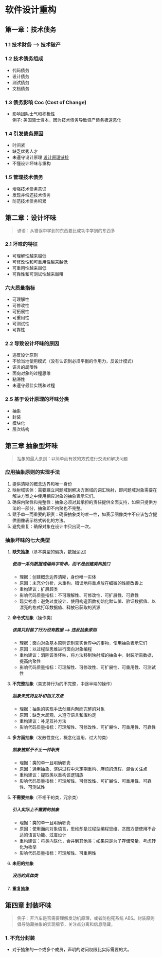 # 软件设计重构

## 第一章：技术债务
### 1.1 技术财务 --> 技术破产
### 1.2 技术债务组成
- 代码债务
- 设计债务
- 测试债务
- 文档债务

### 1.3 债务影响 Coc (Cost of Change)
- 影响团队士气和积极性  
  例子: 美国骑士资本，因为技术债务导致资产债务极速恶化

### 1.4 引发债务原因
- 时间紧
- 缺乏优秀人才
- 未遵守设计原理 [设计原理链接](https://blog.csdn.net/u010388497/article/details/51809152?spm=1001.2101.3001.6650.2&utm_medium=distribute.pc_relevant.none-task-blog-2%7Edefault%7EBlogCommendFromBaidu%7ERate-2-51809152-blog-123449955.235%5Ev43%5Epc_blog_bottom_relevance_base7&depth_1-utm_source=distribute.pc_relevant.none-task-blog-2%7Edefault%7EBlogCommendFromBaidu%7ERate-2-51809152-blog-123449955.235%5Ev43%5Epc_blog_bottom_relevance_base7&utm_relevant_index=5)
- 不懂设计坏味与重构

### 1.5 管理技术债务
- 增强技术债务意识
- 发现并偿还技术债务
- 防范技术债务积累

## 第二章：设计坏味
> 谚语：从错误中学到的东西要比成功中学到的东西多

### 2.1 坏味的特征
- 可理解性越来越低
- 可修改性和可重用性越来越低
- 可重用性越来越低
- 可靠性和可测试性越来越糟

### 六大质量指标
- 可理解性
- 可修改性
- 可拓展性
- 可重用性
- 可测试性
- 可靠性

### 2.2 导致设计坏味的原因
- 违反设计原则
- 不恰当地使用模式（没有认识到必须平衡的作用力，反设计模式）
- 语言的局限性
- 面向对象的过程思维
- 粘滞性
- 未遵守最佳实践和过程

### 2.5 基于设计原理的坏味分类
- 抽象
- 封装
- 模块化
- 层次结构

## 第三章 抽象型坏味
> 抽象的最大原则：以简单而有效的方式进行交流和解决问题

### 应用抽象原则的实现手法
1. 提供清晰的概念边界和唯一身份
2. 映射域实体：需要建立问题域到解决方案域的词汇映射，即问题域对象需要在解决方案之中使用相应对象的抽象表示它们。
3. 确保内聚性和完整性：抽象必须对其承担的责任提供全面支持，如果只提供方法的一部分，抽象即不内聚也不完整。
4. 赋予单一而重要的职责：确保抽象类的唯一性，如表示图像类中不应该包含提供图像表示格式转化的方法。
5. 避免重复：确保对象在设计中只出现一次。

### 抽象坏味的七大类型
1. **缺失抽象**（基本类型的偏执，数据泥团）
   ##### 使用一系列数据或编码字符串，而不是创建类和接口
   - 理据：创建概念边界清晰，身份唯一实体
   - 原因：未充分分析，未重构，错误地将重点放在细微的性能改善上
   - 重构建议：扩展超类
   - 影响代码质量指标：不可理解性、可修改性、可扩展性、可靠性
   - 现实考虑：避免过度设计、使用构造函数初始化默认值、验证数据值、以漂亮的格式打印数据值、释放已获取的资源

2. **命令式抽象**（操作类）
   ##### 该类只封装了行为没有数据 --> 违反抽象原则
   - 理据：面向对象基本原则识别真实世界中的事物，使用抽象表示它们
   - 原因：以过程型思维进行面向对象编程
   - 重构建议：消除该类坏味，将方法移到映射域的抽象中，封装所需数据，提高内聚性
   - 影响代码质量指标：可理解性、可修改性、可扩展性、可重用性、可测试性

3. **不完整抽象**（类支持行为的不完整，中途半端的操作）
   ##### 抽象未支持互补和相关方法
   - 理据：抽象的实现手法创建内聚而完整的对象
   - 原因：缺乏大局观，未遵守语言和库约定
   - 重构建议：补足互补方法
   - 影响代码质量指标：可理解性、可修改性、可扩展性、可重用性、可靠性

4. **多方面抽象**（发散性变化，概念化滥用，过大的类）
   ##### 抽象被赋予不止一种职责
   - 理据：类的单一且明确职责
   - 原因：通用抽象、演讲过程中未定期重构、麻烦的流程、混合关注点
   - 重构建议：提取类以重构该逻辑族
   - 影响代码质量指标：可理解性、可修改性、可扩展性、可重用性、可靠性、可测试性

5. **不需要抽象**（不相干的类，冗余类）
   ##### 引入实际上不需要的抽象
   - 理据：类的单一且明确职责
   - 原因：使用面向对象语言，思维却是过程型编程思维、贪图方便使用不合适的语言功能、过度设计
   - 重构建议：将类内联化，合并到其他类；如果只是为了存储常量，考虑转化为枚举
   - 影响代码质量指标：可理解性、可重用性

6. **未用的抽象**
   ##### 没用的具体类

7. **重复抽象**

## 第四章 封装坏味
> 例子：开汽车是否需要理解发动机原理，或者防抱死系统 ABS。封装原则倡导隐藏抽象的实现细节，关注点分离和信息隐藏。

### 1. 不充分封装
- 对于抽象的一个或多个成员，声明的访问权限比实际需要的大。
